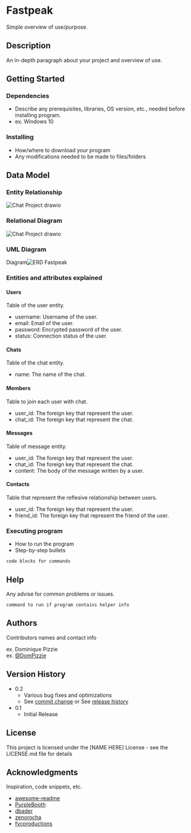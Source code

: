 # Fastpeak

Simple overview of use/purpose.

## Description

An in-depth paragraph about your project and overview of use.

## Getting Started

### Dependencies

* Describe any prerequisites, libraries, OS version, etc., needed before installing program.
* ex. Windows 10

### Installing

* How/where to download your program
* Any modifications needed to be made to files/folders

## Data Model

### Entity Relationship 
![Chat Project drawio](https://user-images.githubusercontent.com/83511656/208487216-a545c6c7-28c5-49af-986b-b9afe846849e.png)

### Relational Diagram
![Chat Project drawio](https://user-images.githubusercontent.com/83511656/208487272-14c63dcb-7c7d-4c2b-a265-cc5d9bc80247.png)

### UML Diagram
Diagram![ERD Fastpeak](https://user-images.githubusercontent.com/83511656/208486834-5f31642d-6a56-4566-b1a0-8a3464442251.PNG)

### Entities and attributes explained

#### Users

Table of the user entity.

* username: Username of the user.
* email: Email of the user.
* password: Encrypted password of the user.
* status: Connection status of the user.

#### Chats

Table of the chat entity.

* name: The name of the chat.

#### Members

Table to join each user with chat.

* user_id: The foreign key that represent the user.
* chat_id: The foreign key that represent the chat.

#### Messages

Table of message entity.

* user_id: The foreign key that represent the user.
* chat_id: The foreign key that represent the chat.
* content:  The body of the message written by a user.

#### Contacts

Table that represent the reflesive relationship between users.

* user_id: The foreign key that represent the user.
* friend_id: The foreign key that represent the friend of the user.


### Executing program

* How to run the program
* Step-by-step bullets
```
code blocks for commands
```

## Help

Any advise for common problems or issues.
```
command to run if program contains helper info
```

## Authors

Contributors names and contact info

ex. Dominique Pizzie  
ex. [@DomPizzie](https://twitter.com/dompizzie)

## Version History

* 0.2
    * Various bug fixes and optimizations
    * See [commit change]() or See [release history]()
* 0.1
    * Initial Release

## License

This project is licensed under the [NAME HERE] License - see the LICENSE.md file for details

## Acknowledgments

Inspiration, code snippets, etc.
* [awesome-readme](https://github.com/matiassingers/awesome-readme)
* [PurpleBooth](https://gist.github.com/PurpleBooth/109311bb0361f32d87a2)
* [dbader](https://github.com/dbader/readme-template)
* [zenorocha](https://gist.github.com/zenorocha/4526327)
* [fvcproductions](https://gist.github.com/fvcproductions/1bfc2d4aecb01a834b46)
